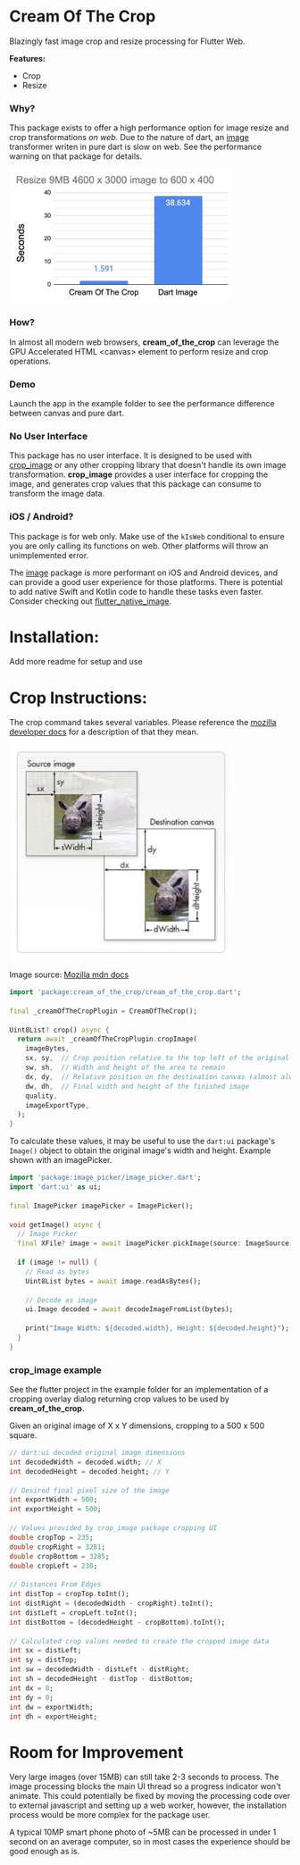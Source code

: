 # Cream Of The Crop
Blazingly fast image crop and resize processing for Flutter Web.

**Features:**
- Crop
- Resize

### Why?
This package exists to offer a high performance option for image resize and crop transformations _on web_. 
Due to the nature of dart, an [image](https://pub.dev/packages/image) transformer writen in pure dart is slow on web. See the performance warning on that package for details.

<img src="./assets/benchmark-dart-vs-canvas.png" alt="Dart Image vs Cream Of The Crop Benchmark. 1.591 vs 38.634" width="400" />

### How?

In almost all modern web browsers, **cream_of_the_crop** can leverage the GPU Accelerated HTML &lt;canvas&gt; element to perform resize and crop operations.

### Demo
Launch the app in the example folder to see the performance difference between canvas and pure dart.

### No User Interface
This package has no user interface. It is designed to be used with [crop_image](https://pub.dev/packages/crop_image)
or any other cropping library that doesn't handle its own image transformation. **crop_image** provides a user interface
for cropping the image, and generates crop values that this package can consume to transform the image data.

### iOS / Android?
This package is for web only. Make use of the `kIsWeb` conditional to ensure you are only calling its functions on web.
Other platforms will throw an unimplemented error.

The [image](https://pub.dev/packages/image) package is more performant on iOS and Android devices, and can
provide a good user experience for those platforms. There is potential to add native Swift and Kotlin code to
handle these tasks even faster. Consider checking out [flutter_native_image](https://pub.dev/packages/flutter_native_image).

# Installation:
Add more readme for setup and use

# Crop Instructions:
The crop command takes several variables. Please reference the [mozilla developer docs](https://developer.mozilla.org/en-US/docs/Web/API/CanvasRenderingContext2D/drawImage)
for a description of that they mean.

<img src="./assets/canvas_drawImage_vars.jpeg" alt="Dart Image vs Cream Of The Crop Benchmark. 1.591 vs 38.634" width="400" />

Image source: [Mozilla mdn docs](https://developer.mozilla.org/en-US/docs/Web/API/CanvasRenderingContext2D/drawImage)

```dart
import 'package:cream_of_the_crop/cream_of_the_crop.dart';

final _creamOfTheCropPlugin = CreamOfTheCrop();

Uint8List? crop() async {
  return await _creamOfTheCropPlugin.cropImage(
    imageBytes,
    sx, sy,  // Crop position relative to the top left of the original image
    sw, sh,  // Width and height of the area to remain
    dx, dy,  // Relative position on the destination canvas (almost always 0,0 since creating a canvas larger than the desired image is not supported right now)
    dw, dh,  // Final width and height of the finished image
    quality, 
    imageExportType,
  );
}
```

To calculate these values, it may be useful to use the `dart:ui` package's `Image()` object to obtain the original image's width and height.
Example shown with an imagePicker.
```dart
import 'package:image_picker/image_picker.dart';
import 'dart:ui' as ui;

final ImagePicker imagePicker = ImagePicker();

void getImage() async {
  // Image Picker
  final XFile? image = await imagePicker.pickImage(source: ImageSource.gallery);

  if (image != null) {
    // Read as bytes
    Uint8List bytes = await image.readAsBytes();

    // Decode as image
    ui.Image decoded = await decodeImageFromList(bytes);
    
    print("Image Width: ${decoded.width}, Height: ${decoded.height}");
  }
}
```

### crop_image example
See the flutter project in the example folder for an implementation of a cropping overlay dialog returning
crop values to be used by **cream_of_the_crop**.

Given an original image of X x Y dimensions, cropping to a 500 x 500 square.
```dart
// dart:ui decoded original image dimensions
int decodedWidth = decoded.width; // X
int decodedHeight = decoded.height; // Y

// Desired final pixel size of the image
int exportWidth = 500;
int exportHeight = 500;

// Values provided by crop_image package cropping UI
double cropTop = 235;
double cropRight = 3281;
double cropBottom = 3285;
double cropLeft = 230;

// Distances From Edges
int distTop = cropTop.toInt();
int distRight = (decodedWidth - cropRight).toInt();
int distLeft = cropLeft.toInt();
int distBottom = (decodedHeight - cropBottom).toInt();

// Calculated crop values needed to create the cropped image data
int sx = distLeft;
int sy = distTop;
int sw = decodedWidth - distLeft - distRight;
int sh = decodedHeight - distTop - distBottom;
int dx = 0;
int dy = 0;
int dw = exportWidth;
int dh = exportHeight;
```


# Room for Improvement
Very large images (over 15MB) can still take 2-3 seconds to process. The image processing blocks the main UI thread so a progress indicator won't animate.
This could potentially be fixed by moving the processing code over to external javascript and setting up a web worker, however, the installation
process would be more complex for the package user.

A typical 10MP smart phone photo of ~5MB can be processed in under 1 second on an average computer, so in most cases the experience should be good enough as is.